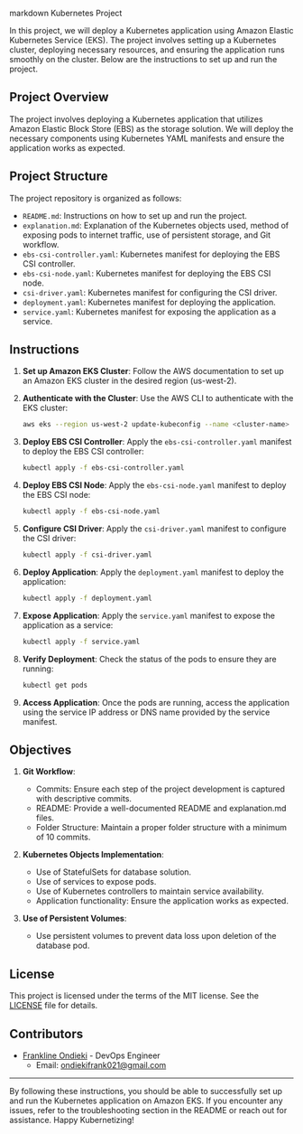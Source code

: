 markdown
Kubernetes Project

In this project, we will deploy a Kubernetes application using Amazon Elastic Kubernetes Service (EKS). The project involves setting up a Kubernetes cluster, deploying necessary resources, and ensuring the application runs smoothly on the cluster. Below are the instructions to set up and run the project.

## Project Overview

The project involves deploying a Kubernetes application that utilizes Amazon Elastic Block Store (EBS) as the storage solution. We will deploy the necessary components using Kubernetes YAML manifests and ensure the application works as expected.

## Project Structure

The project repository is organized as follows:

- `README.md`: Instructions on how to set up and run the project.
- `explanation.md`: Explanation of the Kubernetes objects used, method of exposing pods to internet traffic, use of persistent storage, and Git workflow.
- `ebs-csi-controller.yaml`: Kubernetes manifest for deploying the EBS CSI controller.
- `ebs-csi-node.yaml`: Kubernetes manifest for deploying the EBS CSI node.
- `csi-driver.yaml`: Kubernetes manifest for configuring the CSI driver.
- `deployment.yaml`: Kubernetes manifest for deploying the application.
- `service.yaml`: Kubernetes manifest for exposing the application as a service.

## Instructions

1. **Set up Amazon EKS Cluster**: Follow the AWS documentation to set up an Amazon EKS cluster in the desired region (us-west-2).

2. **Authenticate with the Cluster**: Use the AWS CLI to authenticate with the EKS cluster:
   ```bash
   aws eks --region us-west-2 update-kubeconfig --name <cluster-name>
   ```

3. **Deploy EBS CSI Controller**: Apply the `ebs-csi-controller.yaml` manifest to deploy the EBS CSI controller:
   ```bash
   kubectl apply -f ebs-csi-controller.yaml
   ```

4. **Deploy EBS CSI Node**: Apply the `ebs-csi-node.yaml` manifest to deploy the EBS CSI node:
   ```bash
   kubectl apply -f ebs-csi-node.yaml
   ```

5. **Configure CSI Driver**: Apply the `csi-driver.yaml` manifest to configure the CSI driver:
   ```bash
   kubectl apply -f csi-driver.yaml
   ```

6. **Deploy Application**: Apply the `deployment.yaml` manifest to deploy the application:
   ```bash
   kubectl apply -f deployment.yaml
   ```

7. **Expose Application**: Apply the `service.yaml` manifest to expose the application as a service:
   ```bash
   kubectl apply -f service.yaml
   ```

8. **Verify Deployment**: Check the status of the pods to ensure they are running:
   ```bash
   kubectl get pods
   ```

9. **Access Application**: Once the pods are running, access the application using the service IP address or DNS name provided by the service manifest.

##  Objectives

1. **Git Workflow**:
   - Commits: Ensure each step of the project development is captured with descriptive commits.
   - README: Provide a well-documented README and explanation.md files.
   - Folder Structure: Maintain a proper folder structure with a minimum of 10 commits.

2. **Kubernetes Objects Implementation**:
   - Use of StatefulSets for database solution.
   - Use of services to expose pods.
   - Use of Kubernetes controllers to maintain service availability.
   - Application functionality: Ensure the application works as expected.

3. **Use of Persistent Volumes**:
   - Use persistent volumes to prevent data loss upon deletion of the database pod.

## License

This project is licensed under the terms of the MIT license. See the [LICENSE](LICENSE) file for details.

## Contributors

- [Frankline Ondieki](https://github.com/OndiekiFrank) - DevOps Engineer
  - Email: ondiekifrank021@gmail.com

---

By following these instructions, you should be able to successfully set up and run the Kubernetes application on Amazon EKS. If you encounter any issues, refer to the troubleshooting section in the README or reach out for assistance. Happy Kubernetizing!
```
